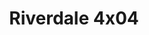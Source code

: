 ---
layout: episodio
title: "Riverdale 4x04"
url_serie_padre: 'riverdale-temporada-4'
category: 'series'
capitulo: 'yes'
anio: '2019'
prev: 'capitulo-3'
proximo: 'capitulo-5'
sandbox: allow-same-origin allow-forms
idioma: 'Subtitulado'
reproductor: 'fembed'
calidad: 'Full HD'
image_banner: 'https://res.cloudinary.com/u4innovation/image/upload/v1565152608/maxresdefault-min_vy9nnj.jpg'
reproductores: ["https://hls4.openloadpremium.com/player.php?id=dFVTd3dyMXN5dVJENEh0cUNJN0JuTlRMdHpIUWoxRWVpNk9MR0E0NWt6Z2dmN0MwYWdoam1FMW12S3pLWVlsc3JCUGtyTGkxR0RIMkJXYkJkR1V5VWc9PQ&sub=https://sub.cuevana2.io/vtt-sub/sub7/Riverdale.4x04.vtt","https://player.openplay.vip/player.php?id=OTA2&sub=https://sub.cuevana2.io/vtt-sub/sub7/Riverdale.4x04.vtt","https://api.cuevana3.io/olpremium/gd.php?file=ek5lbm9xYWNrS0xNejZabVlkSFIyTkxQb3BPWDB0UFkwY3lvbjJIRjBPQ1QwNStUck1mVG9kVExvM0djeHA3VnFybXRscUdvMWRXNHRZbU1lYXVUeDg2cGpKVmp4cXpBejYxcGxJaXd6TUM4ckttSmg3eVUxcnFsWklXTHhycldxTStyaDV6V3Q5YTduSHAvWkxpVHpMdWJaWUNlbDVYQXJLbW9qSjJvdDhTM25HYUludEdSd00vSGdJeDNxTUxHME11SGlIclJrOENYc1hXTW9haTB4TkxHYklLRWlNbmYxOG1ZYjZ6SDFBPT0","https://api.cuevana3.io/rr/gd.php?h=ek5lbm9xYWNrS0xJMVp5b21KREk0dFBLbjVkaHhkRGdrOG1jbnBpUnhhS1ZxcGwvbjY3QXd0alJvSmFBcUk2c3BhU3Bsb0NVeHRpMzAzeG9lcmE2b00rU3FadVkyUT09"]
tags:
- Drama
---